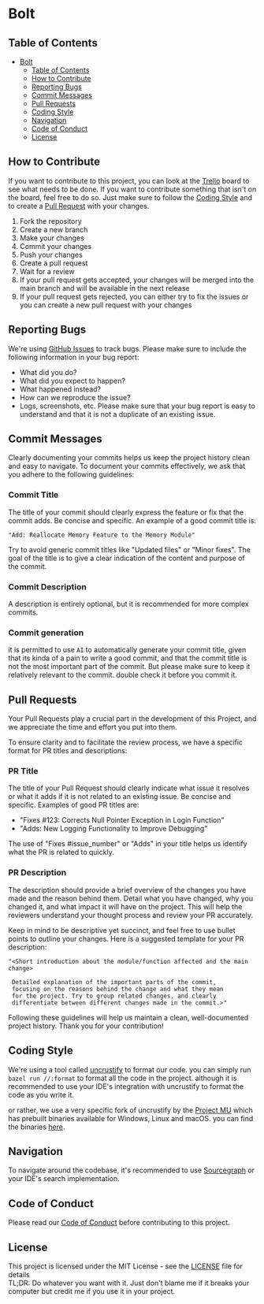 # Bolt

## Table of Contents

- [Bolt](#bolt)
    - [Table of Contents](#table-of-contents)
    - [How to Contribute](#how-to-contribute)
    - [Reporting Bugs](#reporting-bugs)
    - [Commit Messages](#commit-messages)
    - [Pull Requests](#pull-requests)
    - [Coding Style](#coding-style)
    - [Navigation](#navigation)
    - [Code of Conduct](#code-of-conduct)
    - [License](#license)

## How to Contribute

If you want to contribute to this project,
you can look at the [Trello](https://trello.com/b/SSaAl6cE/bolt-os) board to see what needs to be done.
If you want to contribute something that isn't on the board, feel free to do so.
Just make sure to follow the [Coding Style](#coding-style)
and to create a [Pull Request](#pull-requests) with your changes.

1. Fork the repository
2. Create a new branch
3. Make your changes
4. Commit your changes
5. Push your changes
6. Create a pull request
7. Wait for a review
8. If your pull request gets accepted,
   your changes will be merged into the main branch and will be available in the next release
9. If your pull request gets rejected,
   you can either try to fix the issues or you can create a new pull request with your changes

## Reporting Bugs

We're using [GitHub Issues](https://github.com/bolt-sys/bolt/issues) to track bugs.
Please make sure to include the following information in your bug report:

- What did you do?
- What did you expect to happen?
- What happened instead?
- How can we reproduce the issue?
- Logs, screenshots, etc.
  Please make sure that your bug report is easy to understand and that it is not a duplicate of an existing issue.

## Commit Messages

Clearly documenting your commits helps us keep the project history clean and easy to navigate.
To document your commits effectively, we ask that you adhere to the following guidelines:

### Commit Title

The title of your commit should clearly express the feature or fix that the commit adds.
Be concise and specific. An example of a good commit title is:

    "Add: Reallocate Memory Feature to the Memory Module"

Try to avoid generic commit titles like "Updated files" or "Minor fixes".
The goal of the title is to give a clear indication of the content and purpose of the commit.

### Commit Description

A description is entirely optional, but it is recommended for more complex commits.

### Commit generation

it is permitted to use `AI` to automatically generate your commit title, given that its kinda of
a pain to write a good commit, and that the commit title is not the most important part of the commit.
But please make sure to keep it relatively relevant to the commit. double check it before you commit it.

## Pull Requests

Your Pull Requests play a crucial part in the development of this Project,
and we appreciate the time and effort you put into them.

To ensure clarity and to facilitate the review process, we have a specific format for PR titles and descriptions:

### PR Title

The title of your Pull Request should clearly indicate what issue it resolves or what it adds
if it is not related to an existing issue. Be concise and specific. Examples of good PR titles are:

- "Fixes #123: Corrects Null Pointer Exception in Login Function"
- "Adds: New Logging Functionality to Improve Debugging"

The use of "Fixes #issue_number"  or "Adds" in your title helps us identify what the PR is related to quickly.

### PR Description

The description should provide a brief overview of the changes you have made and the reason behind them.
Detail what you have changed, why you changed it, and what impact it will have on the project.
This will help the reviewers understand your thought process and review your PR accurately.

Keep in mind to be descriptive yet succinct, and feel free to use bullet points to outline your changes.
Here is a suggested template for your PR description:

    "<Short introduction about the module/function affected and the main change>
    
     Detailed explanation of the important parts of the commit,
     focusing on the reasons behind the change and what they mean
     for the project. Try to group related changes, and clearly
     differentiate between different changes made in the commit.>"

Following these guidelines will help us maintain a clean, well-documented project history.
Thank you for your contribution!

## Coding Style

We're using a tool called [uncrustify](https://github.com/uncrustify/uncrustify) to format our code.
you can simply run `bazel run //:format` to format all the code in the project. although it is recommended to use
your IDE's integration with uncrustify to format the code as you write it.

or rather, we use a very specific fork of uncrustify by the [Project MU](https://microsoft.github.io/mu/) which has
prebuilt binaries available for Windows, Linux and macOS. you can find the binaries
[here](https://dev.azure.com/projectmu/Uncrustify/_artifacts/feed/mu_uncrustify).

## Navigation

To navigate around the codebase, it's recommended to
use [Sourcegraph](https://sourcegraph.com/github.com/bolt-sys/bolt)
or your IDE's search implementation.

## Code of Conduct

Please read our [Code of Conduct](CODE_OF_CONDUCT.md) before contributing to this project.

## License

This project is licensed under the MIT License - see the [LICENSE](LICENSE) file for details \
TL;DR: Do whatever you want with it. Just don't blame me if it breaks your computer but credit me if you use it in your
project.

